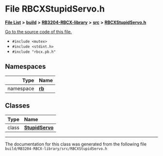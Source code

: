 
# File RBCXStupidServo.h


[**File List**](files.md) **>** [**build**](dir_4fef79e7177ba769987a8da36c892c5f.md) **>** [**RB3204-RBCX-library**](dir_6e2f6bf38ad600996f360c484704d30b.md) **>** [**src**](dir_2fb57cfb6554052417264f60890e0af6.md) **>** [**RBCXStupidServo.h**](RBCXStupidServo_8h.md)

[Go to the source code of this file.](RBCXStupidServo_8h_source.md)



* `#include <mutex>`
* `#include <stdint.h>`
* `#include "rbcx.pb.h"`









## Namespaces

| Type | Name |
| ---: | :--- |
| namespace | [**rb**](namespacerb.md) <br> |

## Classes

| Type | Name |
| ---: | :--- |
| class | [**StupidServo**](classrb_1_1StupidServo.md) <br> |














------------------------------
The documentation for this class was generated from the following file `build/RB3204-RBCX-library/src/RBCXStupidServo.h`